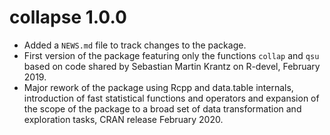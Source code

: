 # collapse 1.0.0

* Added a `NEWS.md` file to track changes to the package.
* First version of the package featuring only the functions `collap` and `qsu` based on code shared by Sebastian Martin Krantz on R-devel, February 2019.
* Major rework of the package using Rcpp and data.table internals, introduction of fast statistical functions and operators and expansion of the scope of the package to a broad set of data transformation and exploration tasks, CRAN release February 2020. 
